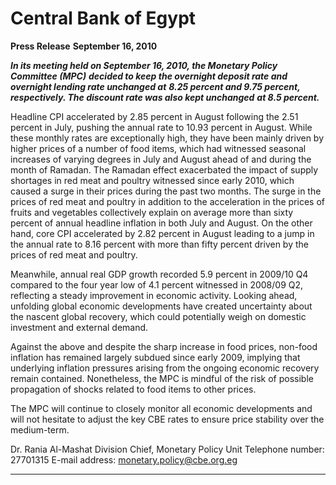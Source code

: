# Central Bank of Egypt

**Press Release**
**September 16, 2010**

**_In its meeting held on September 16, 2010, the Monetary Policy Committee (MPC)_**
**_decided to keep the overnight deposit rate and overnight lending rate unchanged at_**
**_8.25 percent and 9.75 percent, respectively. The discount rate was also kept unchanged_**
**_at 8.5 percent._**

Headline CPI accelerated by 2.85 percent in August following the 2.51 percent in July,
pushing the annual rate to 10.93 percent in August. While these monthly rates are
exceptionally high, they have been mainly driven by higher prices of a number of food
items, which had witnessed seasonal increases of varying degrees in July and August
ahead of and during the month of Ramadan. The Ramadan effect exacerbated the impact
of supply shortages in red meat and poultry witnessed since early 2010, which caused a
surge in their prices during the past two months. The surge in the prices of red meat and
poultry in addition to the acceleration in the prices of fruits and vegetables collectively
explain on average more than sixty percent of annual headline inflation in both July and
August. On the other hand, core CPI accelerated by 2.82 percent in August leading to a
jump in the annual rate to 8.16 percent with more than fifty percent driven by the prices
of red meat and poultry.

Meanwhile, annual real GDP growth recorded 5.9 percent in 2009/10 Q4 compared to the
four year low of 4.1 percent witnessed in 2008/09 Q2, reflecting a steady improvement in
economic activity. Looking ahead, unfolding global economic developments have created
uncertainty about the nascent global recovery, which could potentially weigh on domestic
investment and external demand.

Against the above and despite the sharp increase in food prices, non-food inflation has
remained largely subdued since early 2009, implying that underlying inflation pressures
arising from the ongoing economic recovery remain contained. Nonetheless, the MPC is
mindful of the risk of possible propagation of shocks related to food items to other prices.

The MPC will continue to closely monitor all economic developments and will not
hesitate to adjust the key CBE rates to ensure price stability over the medium-term.

Dr. Rania Al-Mashat
Division Chief, Monetary Policy Unit
Telephone number: 27701315
E-mail address: monetary.policy@cbe.org.eg


-----

